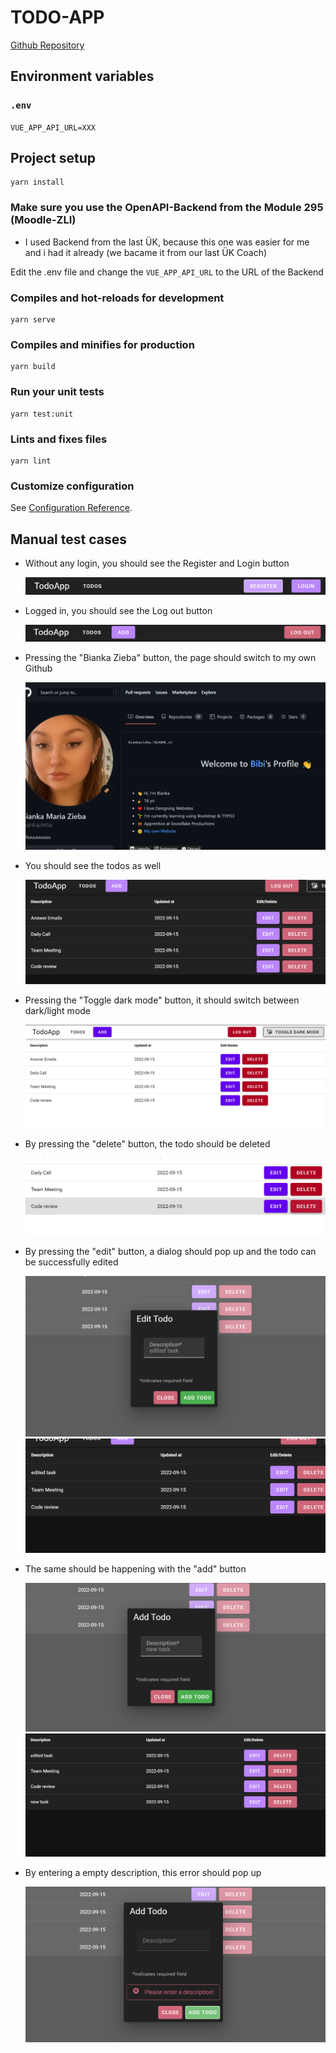 # TODO-APP

[Github Repository](https://github.com/biankazieba/modul_294)

## Environment variables

### `.env`

`VUE_APP_API_URL=XXX`

## Project setup

```
yarn install
```

### Make sure you use the OpenAPI-Backend from the Module 295 (Moodle-ZLI)

- I used Backend from the last ÜK, because this one was easier for me and i had it already (we bacame it from our last ÜK Coach)

Edit the .env file and change the `VUE_APP_API_URL` to the URL of the Backend

### Compiles and hot-reloads for development

```
yarn serve
```

### Compiles and minifies for production

```
yarn build
```

### Run your unit tests

```
yarn test:unit
```

### Lints and fixes files

```
yarn lint
```

### Customize configuration

See [Configuration Reference]().

## Manual test cases

- Without any login, you should see the Register and Login button

  ![login_register](assets/img/buttons.png)

- Logged in, you should see the Log out button

  ![logout](assets/img/logout.png)

- Pressing the "Bianka Zieba" button, the page should switch to my own Github

  ![github](assets/img/githubpng.png)

- You should see the todos as well

  ![todos](assets/img/tasks.png)

- Pressing the "Toggle dark mode" button, it should switch between dark/light mode

  ![darklight](assets/img/light.png)

- By pressing the "delete" button, the todo should be deleted

  ![deleted](assets/img/delete.png)

- By pressing the "edit" button, a dialog should pop up and the todo can be successfully edited

  ![edit1](assets/img/edit.png)
  ![edit2](assets/img/edit2.png)

- The same should be happening with the "add" button

  ![add1](assets/img/add.png)
  ![add2](assets/img/add1.png)

- By entering a empty description, this error should pop up

  ![error1](assets/img/empty.png)

